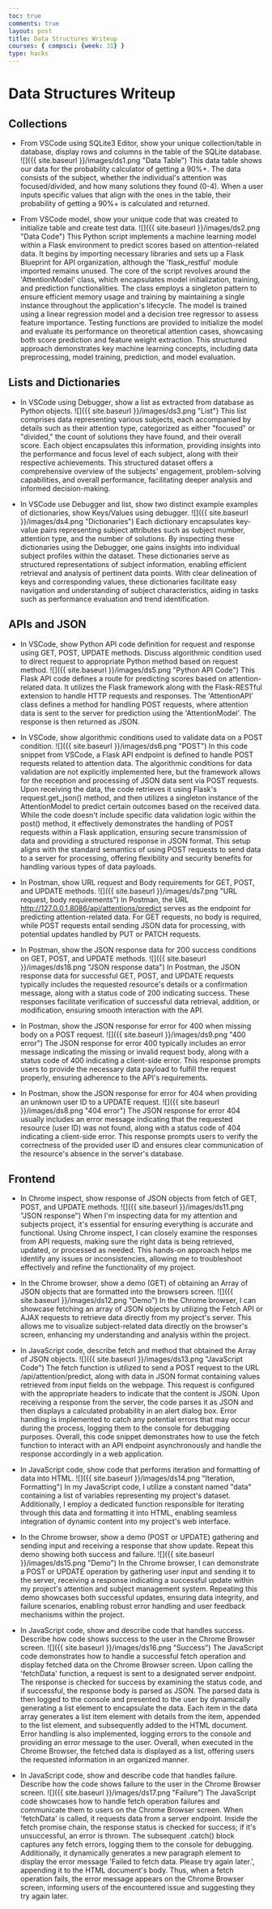 ```yaml
---
toc: true
comments: true
layout: post
title: Data Structures Writeup
courses: { compsci: {week: 31} }
type: hacks
---
```


# Data Structures Writeup

## Collections
- From VSCode using SQLite3 Editor, show your unique collection/table in database, display rows and columns in the table of the SQLite database.
![]({{ site.baseurl }}/images/ds1.png "Data Table")
This data table shows our data for the probability calculator of getting a 90%+. The data consists of the subject, whether the individual's attention was focused/divided, and how many solutions they found (0-4). When a user inputs specific values that align with the ones in the table, their probability of getting a 90%+ is calculated and returned.

- From VSCode model, show your unique code that was created to initialize table and create test data.
![]({{ site.baseurl }}/images/ds2.png "Data Code")
This Python script implements a machine learning model within a Flask environment to predict scores based on attention-related data. It begins by importing necessary libraries and sets up a Flask Blueprint for API organization, although the 'flask_restful' module imported remains unused. The core of the script revolves around the 'AttentionModel' class, which encapsulates model initialization, training, and prediction functionalities. The class employs a singleton pattern to ensure efficient memory usage and training by maintaining a single instance throughout the application's lifecycle. The model is trained using a linear regression model and a decision tree regressor to assess feature importance. Testing functions are provided to initialize the model and evaluate its performance on theoretical attention cases, showcasing both score prediction and feature weight extraction. This structured approach demonstrates key machine learning concepts, including data preprocessing, model training, prediction, and model evaluation.

## Lists and Dictionaries
- In VSCode using Debugger, show a list as extracted from database as Python objects.
![]({{ site.baseurl }}/images/ds3.png "List")
This list comprises data representing various subjects, each accompanied by details such as their attention type, categorized as either "focused" or "divided," the count of solutions they have found, and their overall score. Each object encapsulates this information, providing insights into the performance and focus level of each subject, along with their respective achievements. This structured dataset offers a comprehensive overview of the subjects' engagement, problem-solving capabilities, and overall performance, facilitating deeper analysis and informed decision-making.

- In VSCode use Debugger and list, show two distinct example examples of dictionaries, show Keys/Values using debugger.
![]({{ site.baseurl }}/images/ds4.png "Dictionaries")
Each dictionary encapsulates key-value pairs representing subject attributes such as subject number, attention type, and the number of solutions. By inspecting these dictionaries using the Debugger, one gains insights into individual subject profiles within the dataset. These dictionaries serve as structured representations of subject information, enabling efficient retrieval and analysis of pertinent data points. With clear delineation of keys and corresponding values, these dictionaries facilitate easy navigation and understanding of subject characteristics, aiding in tasks such as performance evaluation and trend identification.

## APIs and JSON
- In VSCode, show Python API code definition for request and response using GET, POST, UPDATE methods. Discuss algorithmic condition used to direct request to appropriate Python method based on request method.
![]({{ site.baseurl }}/images/ds5.png "Python API Code")
This Flask API code defines a route for predicting scores based on attention-related data. It utilizes the Flask framework along with the Flask-RESTful extension to handle HTTP requests and responses. The 'AttentionAPI' class defines a method for handling POST requests, where attention data is sent to the server for prediction using the 'AttentionModel'. The response is then returned as JSON.

- In VSCode, show algorithmic conditions used to validate data on a POST condition.
![]({{ site.baseurl }}/images/ds6.png "POST")
In this code snippet from VSCode, a Flask API endpoint is defined to handle POST requests related to attention data. The algorithmic conditions for data validation are not explicitly implemented here, but the framework allows for the reception and processing of JSON data sent via POST requests. Upon receiving the data, the code retrieves it using Flask's request.get_json() method, and then utilizes a singleton instance of the AttentionModel to predict certain outcomes based on the received data. While the code doesn't include specific data validation logic within the post() method, it effectively demonstrates the handling of POST requests within a Flask application, ensuring secure transmission of data and providing a structured response in JSON format. This setup aligns with the standard semantics of using POST requests to send data to a server for processing, offering flexibility and security benefits for handling various types of data payloads.

- In Postman, show URL request and Body requirements for GET, POST, and UPDATE methods.
![]({{ site.baseurl }}/images/ds7.png "URL request, body requirements")
In Postman, the URL http://127.0.0.1.8086/api/attentions/predict serves as the endpoint for predicting attention-related data. For GET requests, no body is required, while POST requests entail sending JSON data for processing, with potential updates handled by PUT or PATCH requests.

- In Postman, show the JSON response data for 200 success conditions on GET, POST, and UPDATE methods.
![]({{ site.baseurl }}/images/ds18.png "JSON response data")
In Postman, the JSON response data for successful GET, POST, and UPDATE requests typically includes the requested resource's details or a confirmation message, along with a status code of 200 indicating success. These responses facilitate verification of successful data retrieval, addition, or modification, ensuring smooth interaction with the API.

- In Postman, show the JSON response for error for 400 when missing body on a POST request.
![]({{ site.baseurl }}/images/ds9.png "400 error")
The JSON response for error 400 typically includes an error message indicating the missing or invalid request body, along with a status code of 400 indicating a client-side error. This response prompts users to provide the necessary data payload to fulfill the request properly, ensuring adherence to the API's requirements.

- In Postman, show the JSON response for error for 404 when providing an unknown user ID to a UPDATE request.
![]({{ site.baseurl }}/images/ds8.png "404 error")
The JSON response for error 404 usually includes an error message indicating that the requested resource (user ID) was not found, along with a status code of 404 indicating a client-side error. This response prompts users to verify the correctness of the provided user ID and ensures clear communication of the resource's absence in the server's database.

## Frontend
- In Chrome inspect, show response of JSON objects from fetch of GET, POST, and UPDATE methods.
![]({{ site.baseurl }}/images/ds11.png "JSON response")
When I'm inspecting data for my attention and subjects project, it's essential for ensuring everything is accurate and functional. Using Chrome inspect, I can closely examine the responses from API requests, making sure the right data is being retrieved, updated, or processed as needed. This hands-on approach helps me identify any issues or inconsistencies, allowing me to troubleshoot effectively and refine the functionality of my project.

- In the Chrome browser, show a demo (GET) of obtaining an Array of JSON objects that are formatted into the browsers screen.
![]({{ site.baseurl }}/images/ds12.png "Demo")
In the Chrome browser, I can showcase fetching an array of JSON objects by utilizing the Fetch API or AJAX requests to retrieve data directly from my project's server. This allows me to visualize subject-related data directly on the browser's screen, enhancing my understanding and analysis within the project.

- In JavaScript code, describe fetch and method that obtained the Array of JSON objects.
![]({{ site.baseurl }}/images/ds13.png "JavaScript Code")
The fetch function is utilized to send a POST request to the URL /api/attention/predict, along with data in JSON format containing values retrieved from input fields on the webpage. This request is configured with the appropriate headers to indicate that the content is JSON. Upon receiving a response from the server, the code parses it as JSON and then displays a calculated probability in an alert dialog box. Error handling is implemented to catch any potential errors that may occur during the process, logging them to the console for debugging purposes. Overall, this code snippet demonstrates how to use the fetch function to interact with an API endpoint asynchronously and handle the response accordingly in a web application.

- In JavaScript code, show code that performs iteration and formatting of data into HTML.
![]({{ site.baseurl }}/images/ds14.png "Iteration, Formatting")
In my JavaScript code, I utilize a constant named "data" containing a list of variables representing my project's dataset. Additionally, I employ a dedicated function responsible for iterating through this data and formatting it into HTML, enabling seamless integration of dynamic content into my project's web interface.

- In the Chrome browser, show a demo (POST or UPDATE) gathering and sending input and receiving a response that show update. Repeat this demo showing both success and failure.
![]({{ site.baseurl }}/images/ds15.png "Demo")
In the Chrome browser, I can demonstrate a POST or UPDATE operation by gathering user input and sending it to the server, receiving a response indicating a successful update within my project's attention and subject management system. Repeating this demo showcases both successful updates, ensuring data integrity, and failure scenarios, enabling robust error handling and user feedback mechanisms within the project.

- In JavaScript code, show and describe code that handles success. Describe how code shows success to the user in the Chrome Browser screen.
![]({{ site.baseurl }}/images/ds16.png "Success")
The JavaScript code demonstrates how to handle a successful fetch operation and display fetched data on the Chrome Browser screen. Upon calling the 'fetchData' function, a request is sent to a designated server endpoint. The response is checked for success by examining the status code, and if successful, the response body is parsed as JSON. The parsed data is then logged to the console and presented to the user by dynamically generating a list element to encapsulate the data. Each item in the data array generates a list item element with details from the item, appended to the list element, and subsequently added to the HTML document. Error handling is also implemented, logging errors to the console and providing an error message to the user. Overall, when executed in the Chrome Browser, the fetched data is displayed as a list, offering users the requested information in an organized manner.

- In JavaScript code, show and describe code that handles failure. Describe how the code shows failure to the user in the Chrome Browser screen.
![]({{ site.baseurl }}/images/ds17.png "Failure")
The JavaScript code showcases how to handle fetch operation failures and communicate them to users on the Chrome Browser screen. When 'fetchData' is called, it requests data from a server endpoint. Inside the fetch promise chain, the response status is checked for success; if it's unsuccessful, an error is thrown. The subsequent .catch() block captures any fetch errors, logging them to the console for debugging. Additionally, it dynamically generates a new paragraph element to display the error message 'Failed to fetch data. Please try again later.', appending it to the HTML document's body. Thus, when a fetch operation fails, the error message appears on the Chrome Browser screen, informing users of the encountered issue and suggesting they try again later.